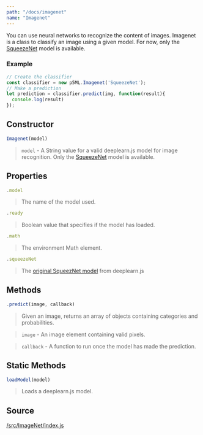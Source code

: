 ```yaml
---
path: "/docs/imagenet"
name: "Imagenet"
---
```


You can use neural networks to recognize the content of images. Imagenet is a class to classify an image using a given model. For now, only the [SqueezeNet](https://github.com/PAIR-code/deeplearnjs/tree/master/models/squeezenet) model is available.

### Example

```javascript
// Create the classifier
const classifier = new p5ML.Imagenet('SqueezeNet');
// Make a prediction
let prediction = classifier.predict(img, function(result){
  console.log(result) 
});
```

## Constructor
  ```javascript
  Imagenet(model)
  ```
  > `model` - A String value for a valid deeplearn.js model for image recognition. Only the [SqueezeNet](https://github.com/PAIR-code/deeplearnjs/tree/master/models/squeezenet) model is available.


## Properties

  ```javascript
  .model
  ```
  > The name of the model used.

  ```javascript
  .ready
  ```
  > Boolean value that specifies if the model has loaded.

  ```javascript
  .math
  ```
  > The environment Math element.

  ```javascript
  .squeezeNet
  ```
  > The [original SqueezNet model](https://github.com/PAIR-code/deeplearnjs/tree/master/models/squeezenet) from deeplearn.js 

## Methods

  ```javascript
  .predict(image, callback)
  ```
  > Given an image, returns an array of objects containing categories and probabilities.

  > `image` -  An image element containing valid pixels.

  > `callback` - A function to run once the model has made the prediction.

## Static Methods

  ```javascript
  loadModel(model)
  ```
  > Loads a deeplearn.js model.

## Source

[/src/ImageNet/index.js](https://github.com/cvalenzuela/p5-deeplearn-js/blob/master/src/ImageNet/index.js)